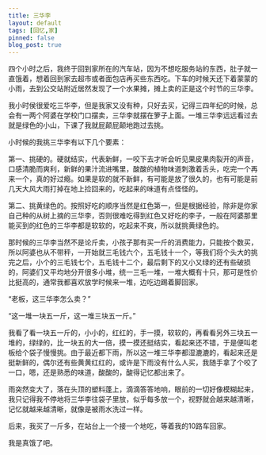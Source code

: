 ```yaml
---
title: 三华李
layout: default
tags: [回忆,家]
pinned: false
blog_post: true
---
```



四个小时之后，我终于回到家所在的汽车站，因为不想吃服务站的东西，肚子就一直饿着，想着回到家去超市或者面包店再买些东西吃。下车的时候天还下着蒙蒙的小雨，去到公交站附近居然发现了一个水果摊，摊上卖的正是这个时节的三华李。

我小时侯很爱吃三华李，但是我家又没有种，只好去买，记得三四年纪的时候，总会有一两个阿婆在学校门口摆卖，三华李就摆在箩子上面。一堆三华李远远看过去就是绿色的小山，下课了我就屁颠屁颠地跑过去挑。

小时候的我挑三华李有以下几个要素：

第一、挑硬的。硬就结实，代表新鲜，一咬下去才听会听见果皮果肉裂开的声音，口感清脆而爽利，新鲜的果汁流进嘴里，酸酸的植物味道刺激着舌头，吃完一个再来一个，真的好过瘾。如果是软的就不新鲜，有可能是放了很久的，也有可能是前几天大风大雨打掉在地上捡回来的，吃起来的味道有点怪怪的。

第二、挑黄绿色的。按照好吃的顺序当然是红色第一，但是根据经验，除非是你家自己种的从树上摘的三华李，否则很难吃得到红色又好吃的李子，一般在阿婆那里能买到的红色的三华李都是软软的，吃起来不爽，所以就挑黄绿色的。

那时候的三华李当然不是论斤卖，小孩子那有买一斤的消费能力，只能按个数买，所以阿婆也从不带秤，一开始就三毛钱六个，五毛钱十一个，等我们将个头大的挑完之后，小个的三毛钱七个，五毛钱十二个，最后剩下的又小又绿的还有些破损的，阿婆们又平均地分开很多小堆，统一三毛一堆，一堆大概有十只，那可是性价比挺高的，通常我都喜欢放学时候来一堆，边吃边踢着脚回家。

“老板，这三华李怎么卖？”

“这一堆一块五一斤，这一堆三块五一斤。”

我看了看一块五一斤的，小小的，红红的，手一摸，软软的，再看看另外三块五一堆的，绿绿的，比一块五的大一倍，摸一摸还挺结实，看起来还不错，于是便叫老板给个袋子慢慢挑。由于最近都下雨，所以这一堆三华李都湿漉漉的，看起来还是挺新鲜的，偶尔还有些黄黄红红的，或许是下雨没有什么人买，我随手拿了个咬了一口，嗯，还是熟悉的味道，酸酸的，酸得记忆都出来了。

雨突然变大了，落在头顶的塑料蓬上，滴滴答答地响，眼前的一切好像模糊起来，我只记得我不停地将三华李往袋子里放，似乎每多放一个，视野就会越来越清晰，记忆就越来越清晰，就像是被雨水洗过一样。

后来，我买了一斤多，在站台上一个接一个地吃，等着我的10路车回家。

我是真饿了吧。




